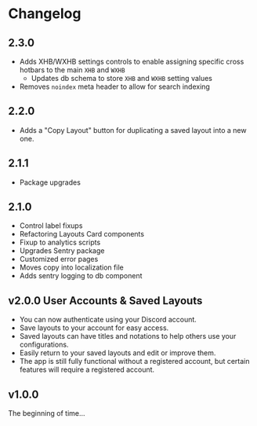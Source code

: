 # Changelog

## 2.3.0

* Adds XHB/WXHB settings controls to enable assigning specific cross hotbars to the main `XHB` and `WXHB`
  * Updates db schema to store `XHB` and `WXHB` setting values
* Removes `noindex` meta header to allow for search indexing

## 2.2.0

* Adds a "Copy Layout" button for duplicating a saved layout into a new one.

## 2.1.1

* Package upgrades

## 2.1.0

* Control label fixups
* Refactoring Layouts Card components
* Fixup to analytics scripts
* Upgrades Sentry package
* Customized error pages
* Moves copy into localization file
* Adds sentry logging to db component

## v2.0.0 User Accounts & Saved Layouts

* You can now authenticate using your Discord account.
* Save layouts to your account for easy access.
* Saved layouts can have titles and notations to help others use your configurations.
* Easily return to your saved layouts and edit or improve them.
* The app is still fully functional without a registered account, but certain features will require a registered account.

## v1.0.0

The beginning of time...
